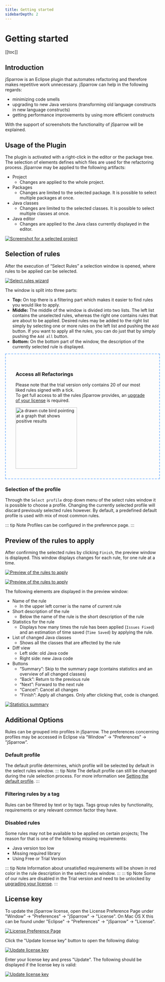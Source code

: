 ```yaml
---
title: Getting started
sidebarDepth: 2
---
```

# Getting started

[[toc]]

## Introduction

jSparrow is an Eclipse plugin that automates refactoring and therefore makes repetitive work unnecessary.
jSparrow can help in the following regards:

* minimizing code smells
* upgrading to new Java versions (transforming old language constructs in new language constructs)
* getting performance improvements by using more efficient constructs

With the support of screenshots the functionality of jSparrow will be explained.

## Usage of the Plugin

The plugin is activated with a right-click in the editor or the package tree. The selection of elements defines which files are used for the refactoring process. jSparrow may be applied to the following artifacts:

* Project
    * Changes are applied to the whole project.
* Packages
    * Changes are limited to the selected package. It is possible to select multiple packages at once.
* Java classes
    * Changes are limited to the selected classes. It is possible to select multiple classes at once.
* Java editor
    * Changes are applied to the Java class currently displayed in the editor.

[ ![Screenshot for a selected project](/img/eclipse/selected_project_large.jpg) ](/img/eclipse/selected_project_large.jpg)

## Selection of rules

After the execution of “Select Rules” a selection window is opened, where rules to be applied can be selected.

[ ![Select rules wizard](/img/eclipse/select_rules_wizard.png) ](/img/eclipse/select_rules_wizard.png)

The window is split into three parts:

* __Top:__ On top there is a filtering part which makes it easier to find rules you would like to apply.
* __Middle:__ The middle of the window is divided into two lists. The left list contains the unselected rules, whereas the right one contains rules that are about to be applied.
Desired rules may be added to the right list simply by selecting one or more rules on the left list and pushing the `Add` button. If you want to apply all the rules, you can do just that by simply pushing the `Add all` button.
* __Bottom:__ On the bottom part of the window, the description of the currently selected rule is displayed.

<div style="border: 2px dashed #83b9ff;padding: 2rem;">

### Access all Refactorings
Please note that the trial version only contains 20 of our most liked rules signed with a tick. 
<br>
To get full access to all the rules jSparrow provides,  an [upgrade of your license](https://jsparrow.io/pricing/) is required.

<img src="/jsparrow-comic-pointing-at-a-graph.PNG" width="200" alt="a drawn cute bird pointing at a graph that shows positive results">

</div>

### Selection of the profile

Through the `Select profile` drop down menu of the select rules window it is possible to choose a profile. Changing the currently selected profile will discard previously selected rules however. By default, a predefined default profile is used with mix of most common rules.

::: tip Note
Profiles can be configured in the preference page.
:::


## Preview of the rules to apply

After confirming the selected rules by clicking `Finish`, the preview window is displayed. This window displays changes for each rule, for one rule at a time.

[ ![Preview of the rules to apply](/img/eclipse/preview_wizard.png) ](/img/eclipse/preview_wizard.png)

[ ![Preview of the rules to apply](/img/eclipse/preview_wizard.png) ](/img/eclipse/preview_wizard.png)

The following elements are displayed in the preview window:

* Name of the rule
    * In the upper left corner is the name of current rule
* Short description of the rule
    * Below the name of the rule is the short description of the rule
* Statistics for the rule
    * Displays how many times the rule has been applied (`Issues Fixed`) and an estimation of time saved (`Time Saved`) by applying the rule.
* List of changed Java classes
    * Shows all the classes that are affected by the rule
* Diff view
    * Left side: old Java code
    * Right side: new Java code
* Buttons
    * “Summary”: Skip to the summary page (contains statistics and an overview of all changed classes)
    * “Back”: Return to the previous rule
    * “Next”: Forward to the next rule
    * “Cancel”: Cancel all changes
    * “Finish”: Apply all changes. Only after clicking that, code is changed.

[ ![Statistics summary](/img/eclipse/preview_summary.png) ](/img/eclipse/preview_summary.png)

## Additional Options

Rules can be grouped into profiles in jSparrow. The preferences concerning profiles may be accessed in Eclipse via “Window” -> ”Preferences” -> ”jSparrow”.

### Default profile

The default profile determines, which profile will be selected by default in the select rules window.
::: tip Note
The default profile can still be changed during the rule selection process.
For more information see [Setting the default profile](profiles.html#setting-the-default-profile).
:::

### Filtering rules by a tag

Rules can be filtered by text or by tags. Tags group rules by functionality, requirements or any relevant common factor they have.

### Disabled rules
Some rules may not be available to be applied on certain projects; The reason for that is one of the following missing requirements:
* Java version too low
* Missing required library
* Using Free or Trial Version

::: tip Note
Information about unsatisfied requirements will be shown in red color in the rule description in the select rules window.
:::
::: tip Note
Some of our rules are disabled in the Trial version and need to be unlocked by [upgrading your license](https://jsparrow.io/pricing/).
:::


## License key
To update the jSparrow license, open the License Preference Page under "Window" -> "Preferences" -> "jSparrow" -> "License".
On Mac OS X this can be found under "Eclipse" -> "Preferences" -> "jSparrow" -> "License".

[ ![License Preference Page](/img/eclipse/license_preference_page.png) ](/img/eclipse/license_preference_page.png)

Click the "Update license key" button to open the following dialog:

[ ![Update license key](/img/eclipse/update_license_empty_dialog.png) ](/img/eclipse/update_license_empty_dialog.png)

Enter your license key and press "Update". The following should be displayed if the license key is valid:

[ ![Update license key](/img/eclipse/update_license_success_dialog.png) ](/img/eclipse/update_license_success_dialog.png)
